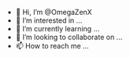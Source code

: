 - 👋 Hi, I’m @OmegaZenX
- 👀 I’m interested in ...
- 🌱 I’m currently learning ...
- 💞️ I’m looking to collaborate on ...
- 📫 How to reach me ...

<!---
OmegaZenX/OmegaZenX is a ✨ special ✨ repository because its `README.md` (this file) appears on your GitHub profile.
You can click the Preview link to take a look at your changes.
--->
